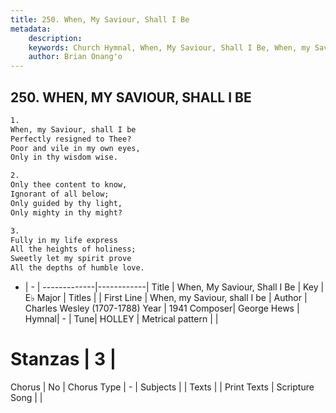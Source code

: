 ```yaml
---
title: 250. When, My Saviour, Shall I Be
metadata:
    description: 
    keywords: Church Hymnal, When, My Saviour, Shall I Be, When, my Saviour, shall I be, 
    author: Brian Onang'o
---
```



## 250. WHEN, MY SAVIOUR, SHALL I BE

```txt
1.
When, my Saviour, shall I be 
Perfectly resigned to Thee? 
Poor and vile in my own eyes, 
Only in thy wisdom wise. 

2.
Only thee content to know, 
Ignorant of all below; 
Only guided by thy light, 
Only mighty in thy might? 

3.
Fully in my life express 
All the heights of holiness; 
Sweetly let my spirit prove 
All the depths of humble love.

```

- |   -  |
-------------|------------|
Title | When, My Saviour, Shall I Be |
Key | E♭ Major |
Titles |  |
First Line | When, my Saviour, shall I be |
Author | Charles Wesley (1707-1788)
Year | 1941
Composer| George Hews |
Hymnal|  - |
Tune| HOLLEY |
Metrical pattern | |
# Stanzas | 3 |
Chorus | No |
Chorus Type | - |
Subjects |  |
Texts |  |
Print Texts | 
Scripture Song |  |
  
